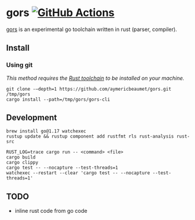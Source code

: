 # gors [![GitHub Actions](https://github.com/aymericbeaumet/gors/actions/workflows/ci.yml/badge.svg)](https://github.com/aymericbeaumet/gors/actions/workflows/ci.yml)

[gors](https://github.com/aymericbeaumet/gors) is an experimental go toolchain
written in rust (parser, compiler).

## Install

### Using git

_This method requires the [Rust
toolchain](https://www.rust-lang.org/tools/install) to be installed on your
machine._

```
git clone -–depth=1 https://github.com/aymericbeaumet/gors.git /tmp/gors
cargo install --path=/tmp/gors/gors-cli
```

## Development

```
brew install go@1.17 watchexec
rustup update && rustup component add rustfmt rls rust-analysis rust-src
```

```
RUST_LOG=trace cargo run -- <command> <file>
cargo build
cargo clippy
cargo test -- --nocapture --test-threads=1
watchexec --restart --clear 'cargo test -- --nocapture --test-threads=1'
```

## TODO

- inline rust code from go code
